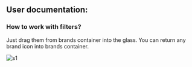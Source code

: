 ## User documentation:  
    
### How to work with filters?

Just drag them from brands container into the glass. You can return any brand icon into brands container.

![s1](https://github.com/menshikovyaroslav/auto/assets/6081491/16cefa23-f04a-48ec-abc3-8292a1d6a617)


